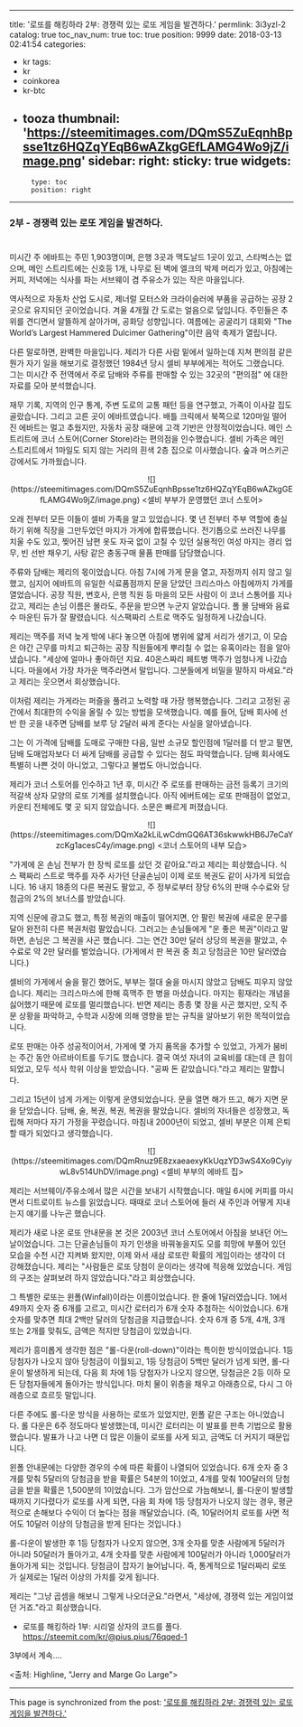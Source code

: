 
---
title: '로또를 해킹하라 2부: 경쟁력 있는 로또 게임을 발견하다.'
permlink: 3i3yzl-2
catalog: true
toc_nav_num: true
toc: true
position: 9999
date: 2018-03-13 02:41:54
categories:
- kr
tags:
- kr
- coinkorea
- kr-btc
- tooza
thumbnail: 'https://steemitimages.com/DQmS5ZuEqnhBpsse1tz6HQZqYEqB6wAZkgGEfLAMG4Wo9jZ/image.png'
sidebar:
    right:
        sticky: true
widgets:
    -
        type: toc
        position: right
---


### 2부 - 경쟁력 있는 로또 게임을 발견하다.
#
미시간 주 에바트는 주민 1,903명이며, 은행 3곳과 맥도날드 1곳이 있고, 스타벅스는 없으며, 메인 스트리트에는 신호등 1개, 나무로 된 벽에 엘크의 박제 머리가 있고, 아침에는 커피, 저녁에는 식사를 파는 서브웨이 겸 주유소가 있는 작은 마을입니다.

역사적으로 자동차 산업 도시로, 제너럴 모터스와 크라이슬러에 부품을 공급하는 공장 2곳으로 유지되던 곳이었습니다. 겨울 4개월 간 도로는 얼음으로 덮입니다.  주민들은 추위를 견디면서 알뜰하게 살아가며, 공화당 성향입니다.  여름에는 공굴리기 대회와 "The World’s Largest Hammered Dulcimer Gathering"이란 음악 축제가 열립니다. 

다른 말로하면, 완벽한 마을입니다.  제리가 다른 사람 밑에서 일하는데 지쳐 편의점 같은 뭔가 자기 일을 해보기로 결정했던 1984년 당시 셀비 부부에게는 적어도 그랬습니다.   그는 미시간 주 전역에서 주로 담배와 주류를 판매할 수 있는 32곳의 "편의점" 에 대한 자료를 모아 분석했습니다. 

재무 기록, 지역의 인구 통계, 주변 도로의 교통 패턴 등을 연구했고, 가족이 이사갈 집도 골랐습니다.  그리고 고른 곳이 에바트였습니다.  배틀 크릭에서 북쪽으로 120마일 떨어진 에바트는 멀고 추웠지만, 자동차 공장 때문에 고객 기반은 안정적이었습니다.  메인 스트리트에 코너 스토어(Corner Store)라는 편의점을 인수했습니다.  셀비 가족은 메인 스트리트에서 1마일도 되지 않는 거리의 흰색 2층 집으로 이사했습니다.  숲과 머스키곤 강에서도 가까웠습니다. 

<center>
![](https://steemitimages.com/DQmS5ZuEqnhBpsse1tz6HQZqYEqB6wAZkgGEfLAMG4Wo9jZ/image.png)
<셀비 부부가 운영했던 코너 스토어>
</center>

오래 전부터 모든 이들이 셀비 가족을 알고 있었습니다. 몇 년 전부터 주부 역할에 충실하기 위해 직장을 그만두었던 마지가 가게에 합류했습니다.   전기톱으로 쓰러진 나무를 치울 수도 있고, 찢어진 남편 옷도 자국 없이 고칠 수 있던 실용적인 여성 마지는 경리 업무, 빈 선반 채우기, 사탕 같은 충동구매 물품 판매를 담당했습니다. 

주류와 담배는 제리의 몫이었습니다.  아침 7시에 가게 문을 열고, 자정까지 쉬지 않고 일했고, 심지어 에바트의 유일한 식료품점까지 문을 닫았던 크리스마스 아침에까지 가게를 열었습니다.  공장 직원, 변호사, 은행 직원 등 마을의 모든 사람이 이 코너 스통어를 지나갔고, 제리는 손님 이름은 몰라도, 주문을 받으면 누군지 알았습니다.  폴 몰 담배와 음료수 마운틴 듀가  잘 팔렸습니다.  식스팩짜리 스트로 맥주도 일정하게 나갔습니다. 

제리는 맥주를 저녁 늦게 밖에 내다 놓으면 아침에 병위에 얇게 서리가 생기고, 이 모습은 야간 근무를 마치고 퇴근하는 공장 직원들에게 뿌리칠 수 없는 유혹이라는 점을 알아냈습니다.   "세상에 얼마나 좋아하던 지요.  40온스짜리 페트병 맥주가 엄청나게 나갔습니다.  마을에서 가장 차가운 맥주라면서 말입니다.  그분들에게 비밀을 말하지 마세요."라고 제리는 웃으면서 회상했습니다. 

이처럼 제리는 가게라는 퍼즐을 풀려고 노력할 때 가장 행복했습니다.  그리고 고정된 공간에서 최대한의 수익을 올릴 수 있는 방법을 모색했습니다.  예를 들어, 담배 회사에 선반 한 곳을 내주면 담배를 보루 당 2달러 싸게 준다는 사실을 알아냈습니다.

그는 이 가격에 담배를 도매로 구매한 다음, 일반 소규모 할인점에 1달러를 더 받고 팔면, 담배 도매업자보다 더 싸게 담배를 공급할 수 있다는 점도 파악했습니다.  담배 회사에도 특별히 나쁜 것이 아니었고, 그렇다고 불법도 아니었습니다.

제리가 코너 스토어를 인수하고 1년 후, 미시간 주 로또를 판매하는 금전 등록기 크기의 적갈색 상자 모양의 로또 기계를 설치했습니다.  아직 에버트에는 로또 판매점이 없었고, 카운티 전체에도 몇 곳 되지 않았습니다.  소문은 빠르게 퍼졌습니다.

<center>
![](https://steemitimages.com/DQmXa2kLiLwCdmGQ6AT36skwwkHB6J7eCaYzcKg1acesC4y/image.png)
<코너 스토어의 내부 모습>
</center>

"가게에 온 손님 전부가 한 장씩 로또를 샀던 것 같아요."라고 제리는 회상했습니다.   식스 팩짜리 스트로 맥주를 자주 사가던 단골손님이 이제 로또 복권도 같이 사가게 되었습니다.  16 내지 18종의 다른 복권도 팔았고, 주 정부로부터 장당 6%의 판매 수수료와 당첨금의 2%의 보너스를 받았습니다.

지역 신문에 광고도 했고, 특정 복권의 매출이 떨어지면, 안 팔린 복권에 새로운 문구를 달아 완전히 다른 복권처럼 팔았습니다.  그러고는 손님들에게 "운 좋은 복권"이라고 말하면, 손님은 그 복권을 사곤 했습니다.  그는 연간 30만 달러 상당의 복권을 팔았고, 수수료로 약 2만 달러를 벌었습니다. (가게에서 판 복권 중 최고 당첨금은 10만 달러였습니다.)

셀비의 가게에서 술을 팔긴 했어도, 부부는 절대 술을 마시지 않았고 담배도 피우지 않았습니다.  제리는 크리스마스에 한해 흑맥주 한 병을 마셨습니다.  마지는 횡재라는 개념을 싫어했기 때문에 로또를 멀리했습니다.  반면 제리는 종종 몇 장을 사곤 했지만, 오직 주문 상황을 파악하고, 수학과 시장에 의해 영향을 받는 규칙을 알아보기 위한 목적이었습니다.

로또 판매는 아주 성공적이어서, 가게에 몇 가지 품목을 추가할 수 있었고, 가게가 붐비는 주간 동안 아르바이트를 두기도 했습니다.  결국 여섯 자녀의 교육비를 대는데 큰 힘이 되었고, 모두 석사 학위 이상을 받았습니다.  "공짜 돈 같았습니다."라고 제리는 말합니다. 

그리고 15년이 넘게 가게는 이렇게 운영되었습니다.  문을 열면 해가 뜨고, 해가 지면 문을 닫았습니다.  담배, 술, 복권, 복권, 복권을 팔았습니다.  셀비의 자녀들은 성장했고, 독립해 저마다 자기 가정을 꾸렸습니다.  마침내 2000년이 되었고, 셀비 부분은 이제 은퇴할 때가 되었다고 생각했습니다.

<center>
![](https://steemitimages.com/DQmRnuz9E8zxaeaexyKkUqzYD3wS4Xo9CyiywL8v514UhDV/image.png)
<셀비 부부의 에바트 집>
</center>

제리는 서브웨이/주유소에서 많은 시간을 보내기 시작했습니다.  매일 6시에 커피를 마시면서 디트로이트 뉴스를 읽었습니다.  때때로 코너 스토어에 들러 새 주인과 어떻게 지내는지 얘기를 나누곤 했습니다. 

제리가 새로 나온 로또 안내문을 본 것은 2003년 코너 스토어에서 아침을 보내던 어느 날이었습니다.  그는 단골손님들이 자기 인생을 바꿔놓을지도 모를 희망에 부풀어 있던 모습을 수천 시간 지켜봐 왔지만, 이제 와서 새삼 로또란 확률의 게임이라는 생각이 더 강해졌습니다.   제리는  "사람들은 로또 당첨이 운이라는 생각에 적응해 있었습니다.  게임의 구조는 살펴보려 하지 않았습니다."라고 회상했습니다.

그 특별한 로또는 윈폴(Winfall)이라는 이름이었습니다.  한 줄에 1달러였습니다.  1에서 49까지 숫자 중 6개를 고르고, 미시간 로터리가 6개 숫자 추첨하는 식이었습니다.  6개 숫자를 맞추면 최대 2백만 달러의 당첨금을 지급했습니다.  숫자 6개 중 5개, 4개, 3개 또는 2개를 맞춰도, 금액은 적지만 당첨금이 있었습니다.

제리가 흥미롭게 생각한 점은 "롤-다운(roll-down)"이라는 특이한 방식이었습니다.  1등 당첨자가 나오지 않아 당첨금이 이월되고, 1등 당첨금이 5백만 달러가 넘게 되면, 롤-다운이 발생하게 되는데, 다음 회 차에 1등 당첨자가 나오지 않으면, 당첨금은 2등 이하 모든 당첨자들에게 돌아가는 방식입니다.  마치 물이 위층을 채우고 아래층으로, 다시 그 아래층으로 흐르듯 말입니다. 

다른 주에도 롤-다운 방식을 사용하는 로또가 있었지만, 윈폴 같은 구조는 아니었습니다.   롤 다운은 6주 정도마다 발생했는데, 미시간 로터리는 이 발표를 판촉 기법으로 활용했습니다.  발표가 나고 나면 더 많은 이들이 로또를 사게 되고, 금액도 더 커지기 때문입니다. 

윈폴 안내문에는 다양한 경우의 수에 따른 확률이 나열되어 있었습니다.  6개 숫자 중 3개를 맞춰 5달러의 당첨금을 받을 확률은 54분의 1이었고, 4개를 맞춰 100달러의 당첨금을 받을 확률은 1,500분의 1이었습니다.  그가 암산으로 가늠해보니, 롤-다운이 발생할 때까지 기다렸다가 로또를 사게 되면, 다음 회 차에 1등 당첨자가 나오지 않는 경우, 평균적으로  손해보다 수익이 더 높다는 점을 깨달았습니다.  (즉, 10달러어치 로또를 사면 적어도 10달러 이상의 당첨금을 받게 된다는 것입니다.)

롤-다운이 발생한 후 1등 당첨자가 나오지 않으면, 3개 숫자를 맞춘 사람에게 5달러가 아니라 50달러가 돌아가고, 4개 숫자를 맞춘 사람에게 100달러가 아니라 1,000달러가 돌아가게 되는 것입니다.  당첨금이 잡자기 늘어납니다.  즉, 통계적으로 1달러짜리 로또가 실제로는 1달러 이상의 가치를 갖게 됩니다. 

제리는 "그냥 곱셈을 해보니 그렇게 나오더군요."라면서, "세상에, 경쟁력 있는 게임이었던 거죠."라고 회상했습니다.

* 로또를 해킹하라 1부: 시리얼 상자의 코드를 풀다.
https://steemit.com/kr/@pius.pius/76qqed-1

3부에서 계속....

<출처: Highline, "Jerry and Marge Go Large">

- - -

This page is synchronized from the post: ['로또를 해킹하라 2부: 경쟁력 있는 로또 게임을 발견하다.'](https://steemit.com/@pius.pius/3i3yzl-2)
